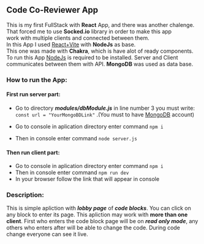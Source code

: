 ## Code Co-Reviewer App

This is my first FullStack with **React** App, and there was another chalenge.<br> That forced me to use **Socked.io** library in order to make this app<br> work with multiple clients and connected between them.<br>
In this App I used [React+Vite](https://vitejs.dev/guide/) with **NodeJs** as base. <br>
This one was made with **Chakra**, which is have alot of ready components.<br>
To run this App [NodeJs](https://nodejs.org/en/download/current) is required to be installed.
Server and Client communicates between them with API. **MongoDB** was used as data base.<br>

### How to run the App:

#### First run server part:

- Go to directory **_modules/dbModule.js_** in line number 3 you must write: `const url = "YourMongoBDLink"` .(You must to have [MongoDB](https://www.mongodb.com/cloud/atlas/register?utm_source=google&utm_campaign=search_gs_pl_evergreen_atlas_general_prosp-brand_gic-null_emea-il_ps-all_desktop_eng_lead&utm_term=mongo%20database&utm_medium=cpc_paid_search&utm_ad=p&utm_ad_campaign_id=1718986534&adgroup=66929800266&cq_cmp=1718986534&gad_source=1&gclid=CjwKCAjwl4yyBhAgEiwADSEjeIfv6Salm2LWP60ZUc-NnBt0FFdoDDQ_jFy_2PpPtbDA2tuydoqNzxoC_M0QAvD_BwE) account)

- Go to console in aplication directory enter command `npm i`

- Then in console enter command `node server.js`

#### Then run client part:

- Go to console in aplication directory enter command `npm i`
- Then in console enter command `npm run dev`
- In your browser follow the link that will appear in console

### Description:

This is simple apliction with **_lobby page_** of **_code blocks_**. You can click on any block to enter its page. This apliction may work with **more than one client**. First who enters the code block page will be on **_read only mode_**, any others who enters after will be able to change the code. During code change everyone can see it live.
